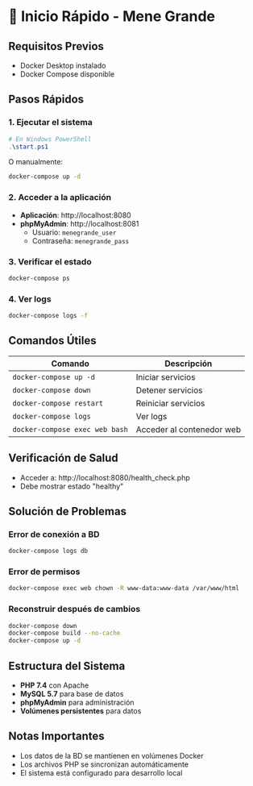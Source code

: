 # 🚀 Inicio Rápido - Mene Grande

## Requisitos Previos
- Docker Desktop instalado
- Docker Compose disponible

## Pasos Rápidos

### 1. Ejecutar el sistema
```powershell
# En Windows PowerShell
.\start.ps1
```

O manualmente:
```bash
docker-compose up -d
```

### 2. Acceder a la aplicación
- **Aplicación**: http://localhost:8080
- **phpMyAdmin**: http://localhost:8081
  - Usuario: `menegrande_user`
  - Contraseña: `menegrande_pass`

### 3. Verificar el estado
```bash
docker-compose ps
```

### 4. Ver logs
```bash
docker-compose logs -f
```

## Comandos Útiles

| Comando | Descripción |
|---------|-------------|
| `docker-compose up -d` | Iniciar servicios |
| `docker-compose down` | Detener servicios |
| `docker-compose restart` | Reiniciar servicios |
| `docker-compose logs` | Ver logs |
| `docker-compose exec web bash` | Acceder al contenedor web |

## Verificación de Salud
- Acceder a: http://localhost:8080/health_check.php
- Debe mostrar estado "healthy"

## Solución de Problemas

### Error de conexión a BD
```bash
docker-compose logs db
```

### Error de permisos
```bash
docker-compose exec web chown -R www-data:www-data /var/www/html
```

### Reconstruir después de cambios
```bash
docker-compose down
docker-compose build --no-cache
docker-compose up -d
```

## Estructura del Sistema
- **PHP 7.4** con Apache
- **MySQL 5.7** para base de datos
- **phpMyAdmin** para administración
- **Volúmenes persistentes** para datos

## Notas Importantes
- Los datos de la BD se mantienen en volúmenes Docker
- Los archivos PHP se sincronizan automáticamente
- El sistema está configurado para desarrollo local 